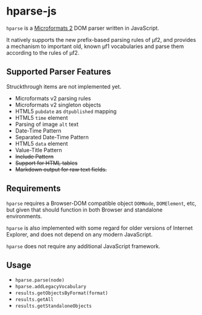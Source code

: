 # hparse-js

`hparse` is a [Microformats 2](http://microformats.org/wiki/microformats2) DOM parser written in JavaScript.

It natively supports the new prefix-based parsing rules of µf2, and provides a mechanism to
important old, known µf1 vocabularies and parse them according to the rules of µf2.

## Supported Parser Features

Struckthrough items are not implemented yet.

* Microformats v2 parsing rules
* Microformats v2 singleton objects
* HTML5 `pubdate` as `dtpublished` mapping
* HTML5 `time` element
* Parsing of image `alt` text
* Date-Time Pattern
* Separated Date-Time Pattern
* HTML5 `data` element
* Value-Title Pattern
* <del>Include Pattern</del>
* <del>Support for HTML tables</del>
* <del>Markdown output for raw text fields.</del>

## Requirements

`hparse` requires a Browser-DOM compatible object `DOMNode`, `DOMElement`, etc, but
given that should function in both Browser and standalone environments.

`hparse` is also implemented with some regard for older versions of Internet Explorer,
and does not depend on any modern JavaScript.

`hparse` does not require any additional JavaScript framework.

## Usage

* `hparse.parse(node)`
* `hparse.addLegacyVocabulary`
* `results.getObjectsByFormat(format)`
* `results.getAll`
* `results.getStandaloneObjects`